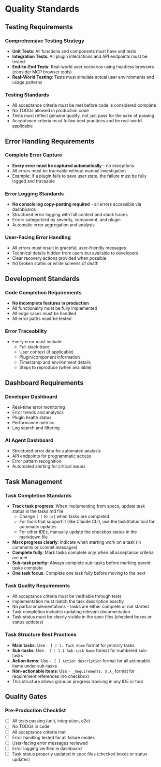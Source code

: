 # Quality Standards

## Testing Requirements

### Comprehensive Testing Strategy
- **Unit Tests**: All functions and components must have unit tests
- **Integration Tests**: All plugin interactions and API endpoints must be tested
- **End-to-End Tests**: Real-world user scenarios using headless browsers (consider MCP browser tools)
- **Real-World Testing**: Tests must simulate actual user environments and usage patterns

### Testing Standards
- All acceptance criteria must be met before code is considered complete
- No TODOs allowed in production code
- Tests must reflect genuine quality, not just pass for the sake of passing
- Acceptance criteria must follow best practices and be real-world applicable

## Error Handling Requirements

### Complete Error Capture
- **Every error must be captured automatically** - no exceptions
- All errors must be traceable without manual investigation
- Example: If a plugin fails to save user state, the failure must be fully logged and traceable

### Error Logging Standards
- **No console log copy-pasting required** - all errors accessible via dashboards
- Structured error logging with full context and stack traces
- Errors categorized by severity, component, and plugin
- Automatic error aggregation and analysis

### User-Facing Error Handling
- All errors must result in graceful, user-friendly messages
- Technical details hidden from users but available to developers
- Clear recovery actions provided when possible
- No broken states or white screens of death

## Development Standards

### Code Completion Requirements
- **No incomplete features in production**
- All functionality must be fully implemented
- All edge cases must be handled
- All error paths must be tested

### Error Traceability
- Every error must include:
  - Full stack trace
  - User context (if applicable)
  - Plugin/component information
  - Timestamp and environment details
  - Steps to reproduce (when available)

## Dashboard Requirements

### Developer Dashboard
- Real-time error monitoring
- Error trends and analytics
- Plugin health status
- Performance metrics
- Log search and filtering

### AI Agent Dashboard
- Structured error data for automated analysis
- API endpoints for programmatic access
- Error pattern recognition
- Automated alerting for critical issues

## Task Management

### Task Completion Standards
- **Track task progress**: When implementing from specs, update task status in the tasks.md file
  - Change `[ ]` to `[x]` when tasks are completed
  - For tools that support it (like Claude CLI), use the taskStatus tool for automatic updates
  - For other IDEs, manually update the checkbox status in the markdown file
- **Mark progress clearly**: Indicate when starting work on a task (in comments or commit messages)
- **Complete fully**: Mark tasks complete only when all acceptance criteria are met
- **Sub-task priority**: Always complete sub-tasks before marking parent tasks complete
- **One task focus**: Complete one task fully before moving to the next

### Task Quality Requirements
- All acceptance criteria must be verifiable through tests
- Implementation must match the task description exactly
- No partial implementations - tasks are either complete or not started
- Task completion includes updating relevant documentation
- Task status must be clearly visible in the spec files (checked boxes or status updates)

### Task Structure Best Practices
- **Main tasks**: Use `- [ ] 1. Task Name` format for primary tasks
- **Sub-tasks**: Use `- [ ] 1.1 Sub-task Name` format for numbered sub-tasks
- **Action items**: Use `- [ ] Action description` format for all actionable items under sub-tasks
- **Non-actionable items**: Use `- _Requirements: X.X_` format for requirement references (no checkbox)
- This structure allows granular progress tracking in any IDE or tool

## Quality Gates

### Pre-Production Checklist
- [ ] All tests passing (unit, integration, e2e)
- [ ] No TODOs in code
- [ ] All acceptance criteria met
- [ ] Error handling tested for all failure modes
- [ ] User-facing error messages reviewed
- [ ] Error logging verified in dashboard
- [ ] Task status properly updated in spec files (checked boxes or status updates)
